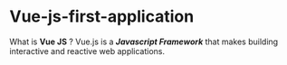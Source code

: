 # Vue-js-first-application

What is **Vue JS** ?
Vue.js is a **_Javascript Framework_** that makes building interactive and reactive web applications.
